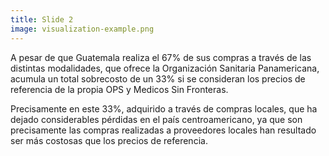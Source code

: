 ```yaml
---
title: Slide 2
image: visualization-example.png
---
```


A pesar de que Guatemala realiza el 67% de sus compras a través de las distintas modalidades, que ofrece la Organización Sanitaria Panamericana, acumula un total sobrecosto de un 33% si se consideran los precios de referencia de la propia OPS y Medicos Sin Fronteras. 

Precisamente en este 33%, adquirido a través de compras locales, que ha dejado considerables pérdidas en el país centroamericano, ya que son precisamente las compras realizadas a proveedores locales han resultado ser más costosas que los precios de referencia. 
